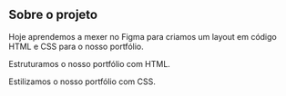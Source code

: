 ## Sobre o projeto

Hoje aprendemos a mexer no Figma para criamos um layout em código HTML e CSS para o nosso portfólio.

Estruturamos o nosso portfólio com HTML.

Estilizamos o nosso portfólio com CSS.
